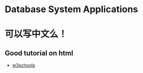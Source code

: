 # Database System Applications #
# 可以写中文么！ #
## Good tutorial on html ##
  * [w3schools](http://www.w3schools.com/)